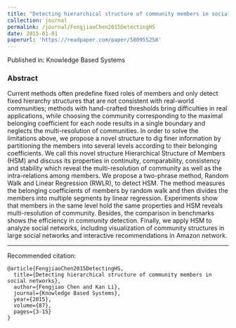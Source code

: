 ```yaml
---
title: "Detecting hierarchical structure of community members in social networks"
collection: journal
permalink: /journal/FengjiaoChen2015DetectingHS
date: 2015-01-01
paperurl: 'https://readpaper.com/paper/580955258'
---
```

Published in: Knowledge Based Systems

### Abstract

Current methods often predefine fixed roles of members and only detect fixed hierarchy structures that are not consistent with real-world communities; methods with hand-crafted thresholds bring difficulties in real applications, while choosing the community corresponding to the maximal belonging coefficient for each node results in a single boundary and neglects the multi-resolution of communities. In order to solve the limitations above, we propose a novel structure to dig finer information by partitioning the members into several levels according to their belonging coefficients. We call this novel structure Hierarchical Structure of Members (HSM) and discuss its properties in continuity, comparability, consistency and stability which reveal the multi-resolution of community as well as the intra-relations among members. We propose a two-phrase method, Random Walk and Linear Regression (RWLR), to detect HSM. The method measures the belonging coefficients of members by random walk and then divides the members into multiple segments by linear regression. Experiments show that members in the same level hold the same properties and HSM reveals multi-resolution of community. Besides, the comparison in benchmarks shows the efficiency in community detection. Finally, we apply HSM to analyze social networks, including visualization of community structures in large social networks and interactive recommendations in Amazon network.

---

Recommended citation:

```
@article{FengjiaoChen2015DetectingHS,
  title={Detecting hierarchical structure of community members in social networks},
  author={Fengjiao Chen and Kan Li},
  journal={Knowledge Based Systems},
  year={2015},
  volume={87},
  pages={3-15}
}
```
